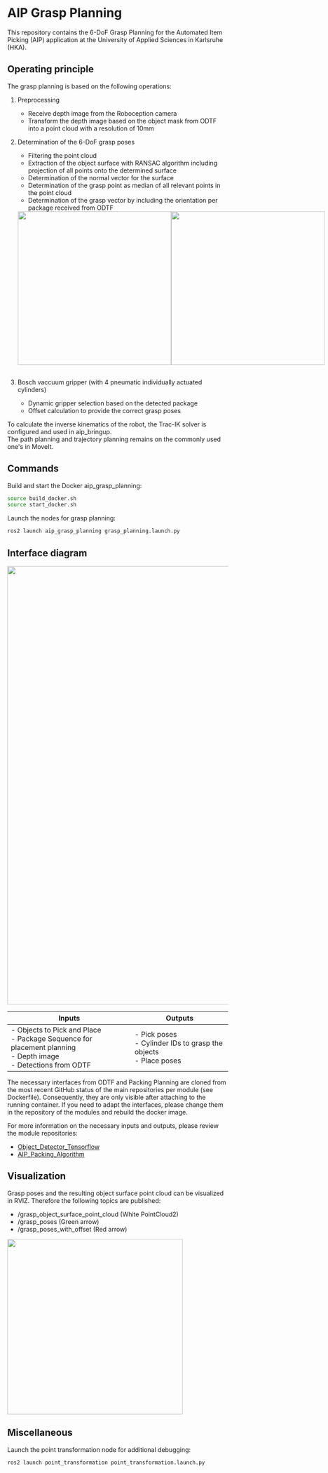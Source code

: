 # AIP Grasp Planning

This repository contains the 6-DoF Grasp Planning for the Automated Item Picking (AIP) application at the University of Applied Sciences in Karlsruhe (HKA).

## Operating principle

The grasp planning is based on the following operations: 
  1. Preprocessing   
     - Receive depth image from the Roboception camera  
     - Transform the depth image based on the object mask from ODTF into a point cloud with a resolution of 10mm   
  2. Determination of the 6-DoF grasp poses   
     - Filtering the point cloud
     - Extraction of the object surface with RANSAC algorithm including projection of all points onto the determined surface    
     - Determination of the normal vector for the surface    
     - Determination of the grasp point as median of all relevant points in the point cloud    
     - Determination of the grasp vector by including the orientation per package received from ODTF

      <div style="display:flex;">
        <img src="aip_grasp_planning/docs/pcl_image1.png" width="350">
        <img src="aip_grasp_planning/docs/pcl_image3.png" width="350">
      </div>
      <br>

  3. Bosch vaccuum gripper (with 4 pneumatic individually actuated cylinders)
     - Dynamic gripper selection based on the detected package   
     - Offset calculation to provide the correct grasp poses   

To calculate the inverse kinematics of the robot, the Trac-IK solver is configured and used in aip_bringup.   
The path planning and trajectory planning remains on the commonly used one's in MoveIt.   

## Commands

Build and start the Docker aip_grasp_planning:

```bash
source build_docker.sh
source start_docker.sh
```

Launch the nodes for grasp planning:

```bash
ros2 launch aip_grasp_planning grasp_planning.launch.py
```

## Interface diagram

<img src="aip_grasp_planning/docs/aip_grasp_planning.drawio.png" width="1000"><br>

| Inputs | Outputs |
|--------|---------|
| - Objects to Pick and Place <br> - Package Sequence for placement planning <br> - Depth image <br> - Detections from ODTF | - Pick poses <br> - Cylinder IDs to grasp the objects <br> - Place poses        |

The necessary interfaces from ODTF and Packing Planning are cloned from the most recent GitHub status of the main repositories per module (see Dockerfile).  Consequently, they are only visible after attaching to the running container.
If you need to adapt the interfaces, please change them in the repository of the modules and rebuild the docker image.

For more information on the necessary inputs and outputs, please review the module repositories: 
- [Object_Detector_Tensorflow](https://github.com/eshan-savla/object_detector_tensorflow) 
- [AIP_Packing_Algorithm](https://github.com/SchmittAndreas/aip_packing_algorithm) 

## Visualization

Grasp poses and the resulting object surface point cloud can be visualized in RVIZ. Therefore the following topics are published:

- /grasp_object_surface_point_cloud (White PointCloud2)
- /grasp_poses (Green arrow)
- /grasp_poses_with_offset (Red arrow)

<img src="aip_grasp_planning/docs/rviz.JPG" width="400"><br>

## Miscellaneous

Launch the point transformation node for additional debugging:

```bash
ros2 launch point_transformation point_transformation.launch.py 
```




